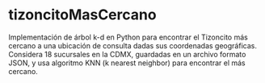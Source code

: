 # tizoncitoMasCercano
Implementación de árbol k-d en Python para encontrar el Tizoncito más cercano a una ubicación de consulta dadas sus coordenadas geográficas. Considera 18 sucursales en la CDMX, guardadas en un archivo formato JSON, y usa algoritmo KNN (k nearest neighbor) para encontrar el más cercano.
